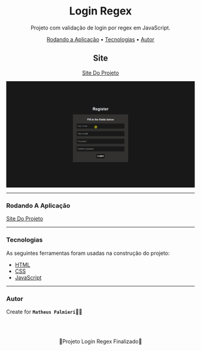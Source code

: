 <!-- Título -->

<h1 align="center">Login Regex</h1>

<!-- Descrição -->

<p align="center">Projeto com validação de login por regex em JavaScript.</p>

<!-- Súmario -->

<p align="center">
<!--  <a href="#features">Features</a> • -->
 <a href="#rodando-a-aplicação">Rodando a Aplicação</a> •
 <a href="#tecnologias">Tecnologias</a> •
 <a href="#autor">Autor</a>
</p>

<!-- Site -->

<h2 align="center">Site</h2>

<p align="center">
 <a href="https://matheuspalmieri.github.io/Register/" target="_blank">Site Do Projeto</a>
</p>

<div width="1366">
 <img src="Animação.gif" align="center">
</div>

<!-- Atualizações -->

<!-- ### Features -->

<!-- - [ ] . -->

---

### Rodando A Aplicação

<a href="https://matheuspalmieri.github.io/Register/" target="_blank">Site Do Projeto</a>

---

### Tecnologias

As seguintes ferramentas foram usadas na construção do projeto:

- [HTML](https://www.html.com/)
- [CSS](https://html.com/css/)
- [JavaScript](https://www.javascript.com/)

---

### Autor

Create for <b>`Matheus Palmieri`</b>👨‍💻

<br>
<br>

<p align="center">🎉Projeto Login Regex Finalizado🚀</p>


